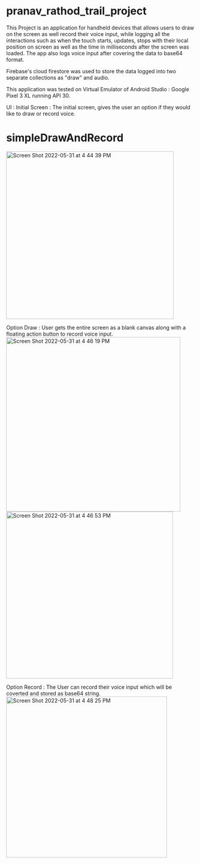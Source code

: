 # pranav_rathod_trail_project

This Project is an application for handheld devices that allows users to draw on the screen as well record their voice input, while logging all the interactions such as when the touch starts, updates, stops with their local position on screen as well as the time in milliseconds after the screen was loaded. The app also logs voice input after covering the data to base64 format.

Firebase's cloud firestore was used to store the data logged into two separate collections as "draw" and audio.

This application was tested on Virtual Emulator of Android Studio : Google Pixel 3 XL running API 30.

UI : 
Initial Screen : 
The initial screen, gives the user an option if they would like to draw or record voice.



# simpleDrawAndRecord
<img width="447" alt="Screen Shot 2022-05-31 at 4 44 39 PM" src="https://user-images.githubusercontent.com/79948560/171289524-9e8be693-9ff8-4316-a92f-f280cb57a041.png">

Option Draw : 
User gets the entire screen as a blank canvas along with a floating action button to record voice input.
<img width="465" alt="Screen Shot 2022-05-31 at 4 46 19 PM" src="https://user-images.githubusercontent.com/79948560/171289725-121789c0-b6d2-4c64-9fe8-fccf9bdd92e0.png"> <img width="445" alt="Screen Shot 2022-05-31 at 4 46 53 PM" src="https://user-images.githubusercontent.com/79948560/171289793-63ea57ca-4322-41aa-a578-e856bb5cf46e.png">

Option Record : 
The User can record their voice input which will be coverted and stored as base64 string.
<img width="429" alt="Screen Shot 2022-05-31 at 4 48 25 PM" src="https://user-images.githubusercontent.com/79948560/171289960-e8ce9b3d-07b0-4269-bb83-67d8ecc28560.png">
